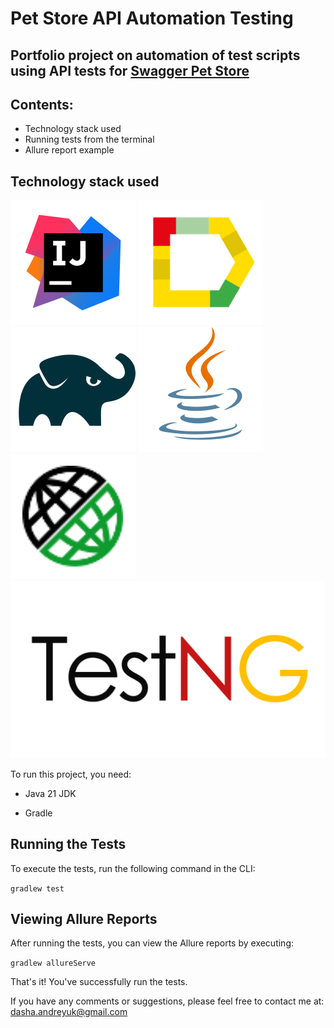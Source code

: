 # Pet Store API Automation Testing

## Portfolio project on automation of test scripts using API tests for [Swagger Pet Store](https://petstore.swagger.io/#/)

## Contents:
- Technology stack used
- Running tests from the terminal
- Allure report example

## Technology stack used

![IDEA](images/Intelij_IDEA.svg)
![Allure_Report](images/Allure_Report.svg)
![Gradle](images/Gradle.svg)
![Java](images/Java.svg)
![RestAssured](images/RestAssured.svg)
![testng](images/testng.png)


To run this project, you need:

* Java 21 JDK

* Gradle

## Running the Tests

To execute the tests, run the following command in the CLI:

`gradlew test`

## Viewing Allure Reports

After running the tests, you can view the Allure reports by executing: 

`gradlew allureServe` 

That's it! You've successfully run the tests.

If you have any comments or suggestions, please feel free to contact me at: [dasha.andreyuk@gmail.com](dasha.andreyuk@gmail.com)